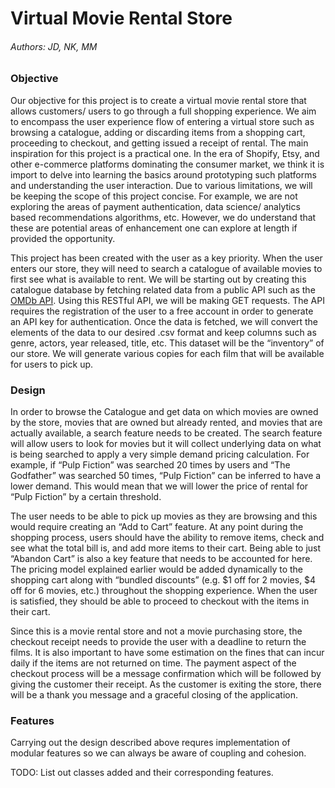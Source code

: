 # Virtual Movie Rental Store

###### Authors: JD, NK, MM

### Objective

Our objective for this project is to create a virtual movie rental store that allows customers/ users to go through a full shopping experience. We aim to encompass the user experience flow of entering a virtual store such as browsing a catalogue, adding or discarding items from a shopping cart, proceeding to checkout, and getting issued a receipt of rental. The main inspiration for this project is a practical one. In the era of Shopify, Etsy, and other e-commerce platforms dominating the consumer market, we think it is import to delve into learning the basics around prototyping such platforms and understanding the user interaction. Due to various limitations, we will be keeping the scope of this project concise.  For example, we are not exploring the areas of payment authentication, data science/ analytics based recommendations algorithms, etc. However, we do understand that these are potential areas of enhancement one can explore at length if provided the opportunity. 

This project has been created with the user as a key priority. When the user enters our store, they will need to search a catalogue of available movies to first see what is available to rent. We will be starting out by creating this catalogue database by fetching related data from a public API such as the [OMDb API](https://www.omdbapi.com/). Using this RESTful API, we will be making GET requests. The API requires the registration of the user to a free account in order to generate an API key for authentication. Once the data is fetched, we will convert the elements of the data to our desired .csv format and keep columns such as genre, actors, year released, title, etc. This dataset will be the “inventory” of our store. We will generate various copies for each film that will be available for users to pick up.

### Design

In order to browse the Catalogue and get data on which movies are owned by the store, movies that are owned but already rented, and movies that are actually available, a search feature needs to be created. The search feature will allow users to look for movies but it will collect underlying data on what is being searched to apply a very simple demand pricing calculation. For example, if “Pulp Fiction” was searched 20 times by users and “The Godfather” was searched 50 times, “Pulp Fiction” can be inferred to have a lower demand. This would mean that we will lower the price of rental for “Pulp Fiction” by a certain threshold. 

The user needs to be able to pick up movies as they are browsing and this would require creating an “Add to Cart” feature. At any point during the shopping process, users should have the ability to remove items, check and see what the total bill is, and add more items to their cart. Being able to just “Abandon Cart” is also a key feature that needs to be accounted for here. The pricing model explained earlier would be added dynamically to the shopping cart along with “bundled discounts” (e.g. $1 off for 2 movies, $4 off for 6 movies, etc.) throughout the shopping experience. When the user is satisfied, they should be able to proceed to checkout with the items in their cart. 

Since this is a movie rental store and not a movie purchasing store, the checkout receipt needs to provide the user with a deadline to return the films. It is also important to have some estimation on the fines that can incur daily if the items are not returned on time. The payment aspect of the checkout process will be a message confirmation which will be followed by giving the customer their receipt. As the customer is exiting the store, there will be a thank you message and a graceful closing of the application. 

### Features

Carrying out the design described above requres implementation of modular features so we can always be aware of coupling and cohesion. 

TODO: List out classes added and their corresponding features. 
